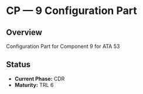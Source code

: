 # CP — 9 Configuration Part

## Overview
Configuration Part for Component 9 for ATA 53

## Status
- **Current Phase:** CDR
- **Maturity:** TRL 6
